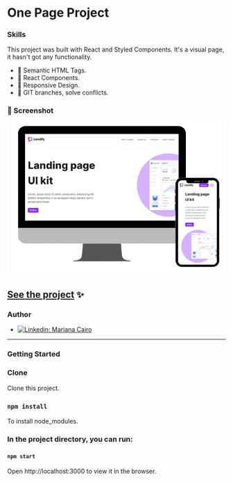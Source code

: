 # One Page Project

### Skills
This project was built with React and Styled Components. It's a visual page, it hasn't got any functionality.

- :small_orange_diamond: Semantic HTML Tags.
- :small_orange_diamond: React Components.
- :small_orange_diamond: Responsive Design.
- :small_orange_diamond: GIT branches, solve conflicts.

### 📱 Screenshot

![project](https://github.com/maarcf/maquetado-con-react/blob/main/src/assets/project.png)

## [See the project](https://landifyapp-bymari.netlify.app) :sparkles:

### Author
- [![Linkedin: Mariana Cairo](https://img.shields.io/badge/-LinkedIn-blue?style=flat-square&logo=Linkedin&logoColor=white&link=https://www.linkedin.com/in/mariana-cairo/)](https://www.linkedin.com/in/mariana-cairo/)

---
### Getting Started

### Clone

Clone this project.

### `npm install`
To install node_modules.

### In the project directory, you can run:

#### `npm start`
Open http://localhost:3000 to view it in the browser.